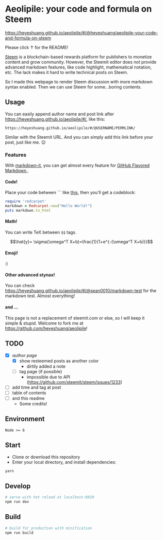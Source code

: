 # Aeolipile: your code and formula on Steem

<https://heyeshuang.github.io/aeolipile/#/@heyeshuang/aeolipile-your-code-and-formula-on-steem>

Please click ↑ for the README!

[Steem](https://steemit.com/) is a blockchain-based rewards platform for publishers to monetize content and grow community. However, the Steemit editor does not provide advanced markdown features, like code highlight, mathematical notation, etc. The lack makes it hard to write technical posts on Steem.

So I made this webpage to render Steem discussion with more markdown syntax enabled. Then we can use Steem for some...boring contents.

## Usage

You can easily append author name and post link after <https://heyeshuang.github.io/aeolipile/#/>, like this:

```
https://heyeshuang.github.io/aeolipile/#/@USERNAME/PERMLINK/
```
Similar with the Steemit URL. And you can simply add this link before your post, just like me. :wink:

### Features
With [markdown-it](https://github.com/markdown-it/markdown-it), you can get almost every feature for [GitHub Flavored Markdown
](https://guides.github.com/features/mastering-markdown/#GitHub-flavored-markdown).
#### Code!
Place your code between \`\`\` like [this](https://help.github.com/articles/creating-and-highlighting-code-blocks/), then you'll get a codeblock:

```ruby
require 'redcarpet'
markdown = Redcarpet.new("Hello World!")
puts markdown.to_html
```

#### Math!

You can write TeX between `$$` tags.

$$\hat{y}= \sigma(\omega^T X+b)=\frac{1}{1+e^{-(\omega^T X+b)}}$$

#### Emoji!

:)

#### Other advanced stynax!

You can check <https://heyeshuang.github.io/aeolipile/#/@sean0010/markdown-test> for the markdown test. Almost everything!

#### and ...
This page is not a replacement of steemit.com or else, so I will keep it simple & stupid. Welcome to fork me at <https://github.com/heyeshuang/aeolipile>!


## TODO
* [x] *author page*
  * [x] show resteemed posts as another color
    * dirtily added a note
  * [ ] tag page (if possible)
    * impossible due to API (https://github.com/steemit/steem/issues/1233)
* [ ] add time and tag at post
* [ ] table of contents
* [ ] and this readme
  * Some credits!

## Environment

`Node >= 6`

## Start

 - Clone or download this repository
 - Enter your local directory, and install dependencies:

``` bash
yarn
```

## Develop

``` bash
# serve with hot reload at localhost:8010
npm run dev
```

## Build

``` bash
# build for production with minification
npm run build
```
